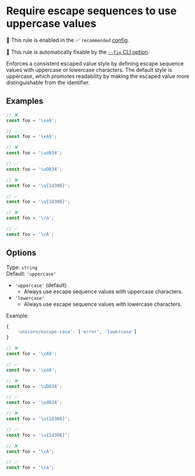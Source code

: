 # Require escape sequences to use uppercase values

💼 This rule is enabled in the ✅ `recommended` [config](https://github.com/sindresorhus/eslint-plugin-unicorn#preset-configs-eslintconfigjs).

🔧 This rule is automatically fixable by the [`--fix` CLI option](https://eslint.org/docs/latest/user-guide/command-line-interface#--fix).

<!-- end auto-generated rule header -->
<!-- Do not manually modify this header. Run: `npm run fix:eslint-docs` -->

Enforces a consistent escaped value style by defining escape sequence values with uppercase or lowercase characters. The default style is uppercase, which promotes readability by making the escaped value more distinguishable from the identifier.

## Examples

```js
// ❌
const foo = '\xa9';

// ✅
const foo = '\xA9';
```

```js
// ❌
const foo = '\ud834';

// ✅
const foo = '\uD834';
```

```js
// ❌
const foo = '\u{1d306}';

// ✅
const foo = '\u{1D306}';
```

```js
// ❌
const foo = '\ca';

// ✅
const foo = '\cA';
```

## Options

Type: `string`\
Default: `'uppercase'`

- `'uppercase'` (default)
  - Always use escape sequence values with uppercase characters.
- `'lowercase'`
  - Always use escape sequence values with lowercase characters.

Example:

```js
{
	'unicorn/escape-case': ['error', 'lowercase']
}
```

```js
// ❌
const foo = '\xA9';

// ✅
const foo = '\xa9';
```

```js
// ❌
const foo = '\uD834';

// ✅
const foo = '\ud834';
```

```js
// ❌
const foo = '\u{1D306}';

// ✅
const foo = '\u{1d306}';
```

```js
// ❌
const foo = '\cA';

// ✅
const foo = '\ca';
```
